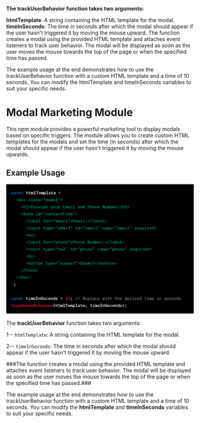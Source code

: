 **The trackUserBehavior function takes two arguments:**

**htmlTemplate**: A string containing the HTML template for the modal.
**timeInSeconds**: The time in seconds after which the modal should appear if the user hasn't triggered it by moving the mouse upward.
The function creates a modal using the provided HTML template and attaches event listeners to track user behavior. The modal will be displayed as soon as the user moves the mouse towards the top of the page or when the specified time has passed.

The example usage at the end demonstrates how to use the trackUserBehavior function with a custom HTML template and a time of 10 seconds. You can modify the htmlTemplate and timeInSeconds variables to suit your specific needs.

# Modal Marketing Module

This npm module provides a powerful marketing tool to display modals based on specific triggers. The module allows you to create custom HTML templates for the modals and set the time (in seconds) after which the modal should appear if the user hasn't triggered it by moving the mouse upwards.

## Example Usage

![Alt text](image.png)

The **trackUserBehavior** function takes two arguments:

1-- `htmlTemplate`: A string containing the HTML template for the modal.

2-- `timeInSeconds`: The time in seconds after which the modal should appear if the user hasn't triggered it by moving the mouse upward.

###The function creates a modal using the provided HTML template and attaches event listeners to track user behavior. The modal will be displayed as soon as the user moves the mouse towards the top of the page or when the specified time has passed.###

The example usage at the end demonstrates how to use the trackUserBehavior function with a custom HTML template and a time of 10 seconds. You can modify the **htmlTemplate** and **timeInSeconds** variables to suit your specific needs.
